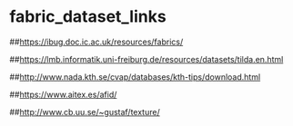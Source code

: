 # fabric_dataset_links


##https://ibug.doc.ic.ac.uk/resources/fabrics/

##https://lmb.informatik.uni-freiburg.de/resources/datasets/tilda.en.html

##http://www.nada.kth.se/cvap/databases/kth-tips/download.html

##https://www.aitex.es/afid/

##http://www.cb.uu.se/~gustaf/texture/
